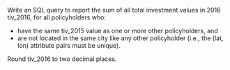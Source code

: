 Write an SQL query to report the sum of all total investment values in 2016 tiv_2016, for all policyholders who:

- have the same tiv_2015 value as one or more other policyholders, and
- are not located in the same city like any other policyholder (i.e., the (lat, lon) attribute pairs must be unique).

Round tiv_2016 to two decimal places.
